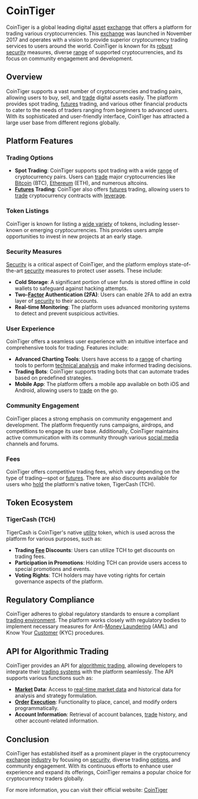 # CoinTiger

CoinTiger is a global leading digital [asset](../a/asset.md) [exchange](../e/exchange.md) that offers a platform for trading various cryptocurrencies. This [exchange](../e/exchange.md) was launched in November 2017 and operates with a vision to provide superior cryptocurrency trading services to users around the world. CoinTiger is known for its [robust](../r/robust.md) [security](../s/security.md) measures, diverse [range](../r/range.md) of supported cryptocurrencies, and its focus on community engagement and development.

## Overview
CoinTiger supports a vast number of cryptocurrencies and trading pairs, allowing users to buy, sell, and [trade](../t/trade.md) digital assets easily. The platform provides spot trading, [futures](../f/futures.md) trading, and various other financial products to cater to the needs of traders ranging from beginners to advanced users. With its sophisticated and user-friendly interface, CoinTiger has attracted a large user base from different regions globally.

## Platform Features

### Trading Options
- **Spot Trading**: CoinTiger supports spot trading with a wide [range](../r/range.md) of cryptocurrency pairs. Users can [trade](../t/trade.md) major cryptocurrencies like [Bitcoin](../b/bitcoin.md) (BTC), [Ethereum](../e/ethereum_.md) (ETH), and numerous altcoins.
- **[Futures](../f/futures.md) Trading**: CoinTiger also offers [futures](../f/futures.md) trading, allowing users to [trade](../t/trade.md) cryptocurrency contracts with [leverage](../l/leverage.md).

### Token Listings
CoinTiger is known for listing a [wide variety](../w/wide_variety.md) of tokens, including lesser-known or emerging cryptocurrencies. This provides users ample opportunities to invest in new projects at an early stage.

### Security Measures
[Security](../s/security.md) is a critical aspect of CoinTiger, and the platform employs state-of-the-art [security](../s/security.md) measures to protect user assets. These include:
- **Cold Storage**: A significant portion of user funds is stored offline in cold wallets to safeguard against hacking attempts.
- **Two-[Factor](../f/factor.md) Authentication (2FA)**: Users can enable 2FA to add an extra layer of [security](../s/security.md) to their accounts.
- **Real-time Monitoring**: The platform uses advanced monitoring systems to detect and prevent suspicious activities.

### User Experience
CoinTiger offers a seamless user experience with an intuitive interface and comprehensive tools for trading. Features include:
- **Advanced Charting Tools**: Users have access to a [range](../r/range.md) of charting tools to perform [technical analysis](../t/technical_analysis.md) and make informed trading decisions.
- **Trading Bots**: CoinTiger supports trading bots that can automate trades based on predefined strategies.
- **Mobile App**: The platform offers a mobile app available on both iOS and Android, allowing users to [trade](../t/trade.md) on the go.

### Community Engagement
CoinTiger places a strong emphasis on community engagement and development. The platform frequently runs campaigns, airdrops, and competitions to engage its user base. Additionally, CoinTiger maintains active communication with its community through various [social media](../s/social_media.md) channels and forums.

### Fees
CoinTiger offers competitive trading fees, which vary depending on the type of trading—spot or [futures](../f/futures.md). There are also discounts available for users who [hold](../h/hold.md) the platform's native token, TigerCash (TCH).

## Token Ecosystem

### TigerCash (TCH)
TigerCash is CoinTiger's native [utility](../u/utility.md) token, which is used across the platform for various purposes, such as:
- **Trading [Fee](../f/fee.md) Discounts**: Users can utilize TCH to get discounts on trading fees.
- **Participation in Promotions**: Holding TCH can provide users access to special promotions and events.
- **Voting Rights**: TCH holders may have voting rights for certain governance aspects of the platform.

## Regulatory Compliance
CoinTiger adheres to global regulatory standards to ensure a compliant [trading environment](../t/trading_environment.md). The platform works closely with regulatory bodies to implement necessary measures for Anti-[Money Laundering](../m/money_laundering.md) (AML) and Know Your [Customer](../c/customer.md) (KYC) procedures.

## API for Algorithmic Trading
CoinTiger provides an API for [algorithmic trading](../a/accountability.md), allowing developers to integrate their [trading systems](../t/trading_systems.md) with the platform seamlessly. The API supports various functions such as:
- **[Market](../m/market.md) Data**: Access to [real-time market data](../r/real-time_market_data.md) and historical data for analysis and strategy formulation.
- **[Order](../o/order.md) [Execution](../e/execution.md)**: Functionality to place, cancel, and modify orders programmatically.
- **Account Information**: Retrieval of account balances, [trade](../t/trade.md) history, and other account-related information.

## Conclusion
CoinTiger has established itself as a prominent player in the cryptocurrency [exchange](../e/exchange.md) [industry](../i/industry.md) by focusing on [security](../s/security.md), diverse trading [options](../o/options.md), and community engagement. With its continuous efforts to enhance user experience and expand its offerings, CoinTiger remains a popular choice for cryptocurrency traders globally.

For more information, you can visit their official website: [CoinTiger](https://www.cointiger.com/)